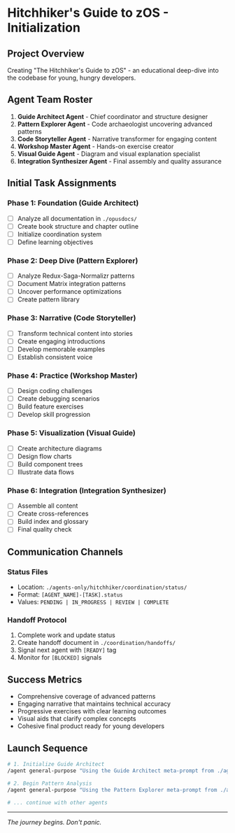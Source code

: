 # Hitchhiker's Guide to zOS - Initialization

## Project Overview
Creating "The Hitchhiker's Guide to zOS" - an educational deep-dive into the codebase for young, hungry developers.

## Agent Team Roster

1. **Guide Architect Agent** - Chief coordinator and structure designer
2. **Pattern Explorer Agent** - Code archaeologist uncovering advanced patterns
3. **Code Storyteller Agent** - Narrative transformer for engaging content
4. **Workshop Master Agent** - Hands-on exercise creator
5. **Visual Guide Agent** - Diagram and visual explanation specialist
6. **Integration Synthesizer Agent** - Final assembly and quality assurance

## Initial Task Assignments

### Phase 1: Foundation (Guide Architect)
- [ ] Analyze all documentation in `./opusdocs/`
- [ ] Create book structure and chapter outline
- [ ] Initialize coordination system
- [ ] Define learning objectives

### Phase 2: Deep Dive (Pattern Explorer)
- [ ] Analyze Redux-Saga-Normalizr patterns
- [ ] Document Matrix integration patterns
- [ ] Uncover performance optimizations
- [ ] Create pattern library

### Phase 3: Narrative (Code Storyteller)
- [ ] Transform technical content into stories
- [ ] Create engaging introductions
- [ ] Develop memorable examples
- [ ] Establish consistent voice

### Phase 4: Practice (Workshop Master)
- [ ] Design coding challenges
- [ ] Create debugging scenarios
- [ ] Build feature exercises
- [ ] Develop skill progression

### Phase 5: Visualization (Visual Guide)
- [ ] Create architecture diagrams
- [ ] Design flow charts
- [ ] Build component trees
- [ ] Illustrate data flows

### Phase 6: Integration (Integration Synthesizer)
- [ ] Assemble all content
- [ ] Create cross-references
- [ ] Build index and glossary
- [ ] Final quality check

## Communication Channels

### Status Files
- Location: `./agents-only/hitchhiker/coordination/status/`
- Format: `[AGENT_NAME]-[TASK].status`
- Values: `PENDING | IN_PROGRESS | REVIEW | COMPLETE`

### Handoff Protocol
1. Complete work and update status
2. Create handoff document in `./coordination/handoffs/`
3. Signal next agent with `[READY]` tag
4. Monitor for `[BLOCKED]` signals

## Success Metrics
- Comprehensive coverage of advanced patterns
- Engaging narrative that maintains technical accuracy
- Progressive exercises with clear learning outcomes
- Visual aids that clarify complex concepts
- Cohesive final product ready for young developers

## Launch Sequence
```bash
# 1. Initialize Guide Architect
/agent general-purpose "Using the Guide Architect meta-prompt from ./agents-only/hitchhiker/meta-prompts/all-agents.md, analyze the existing zOS documentation and create the structure for The Hitchhiker's Guide to zOS."

# 2. Begin Pattern Analysis
/agent general-purpose "Using the Pattern Explorer meta-prompt from ./agents-only/hitchhiker/meta-prompts/all-agents.md, analyze the Redux-Saga-Normalizr patterns in zOS and document the advanced architectural decisions."

# ... continue with other agents
```

---
*The journey begins. Don't panic.*